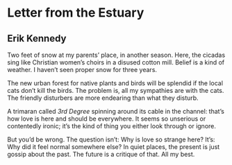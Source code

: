 # Letter from the Estuary
## Erik Kennedy
Two feet of snow at my parents’ place, in another season.
Here, the cicadas sing like Christian women’s choirs
in a disused cotton mill. Belief is a kind of weather.
I haven’t seen proper snow for three years.

The new urban forest for native plants and birds
will be splendid if the local cats don’t kill the birds.
The problem is, all my sympathies are with the cats.
The friendly disturbers are more endearing than what they disturb.

A trimaran called _3rd Degree_ spinning around its cable in the channel:
that’s how love is here and should be everywhere.
It seems so unserious or contentedly ironic;
it’s the kind of thing you either look through or ignore.

But you’d be wrong. The question isn’t: Why is love so strange here?
It’s: Why did it feel normal somewhere else?
In quiet places, the present is just gossip about the past.
The future is a critique of that. All my best.